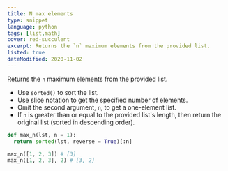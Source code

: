 ```yaml
---
title: N max elements
type: snippet
language: python
tags: [list,math]
cover: red-succulent
excerpt: Returns the `n` maximum elements from the provided list.
listed: true
dateModified: 2020-11-02
---
```


Returns the `n` maximum elements from the provided list.

- Use `sorted()` to sort the list.
- Use slice notation to get the specified number of elements.
- Omit the second argument, `n`, to get a one-element list.
- If `n` is greater than or equal to the provided list's length, then return the original list (sorted in descending order).

```py
def max_n(lst, n = 1):
  return sorted(lst, reverse = True)[:n]

max_n([1, 2, 3]) # [3]
max_n([1, 2, 3], 2) # [3, 2]
```
